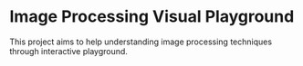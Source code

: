 # Image Processing Visual Playground

This project aims to help understanding image processing techniques through interactive playground.
